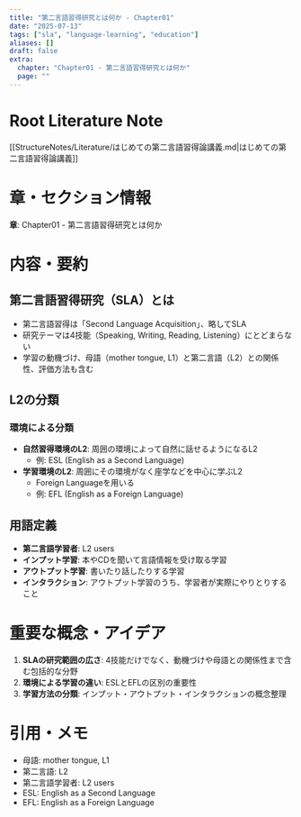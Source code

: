 ```yaml
---
title: "第二言語習得研究とは何か - Chapter01"
date: "2025-07-13"
tags: ["sla", "language-learning", "education"]
aliases: []
draft: false
extra:
  chapter: "Chapter01 - 第二言語習得研究とは何か"
  page: ""
---
```


# Root Literature Note

[[StructureNotes/Literature/はじめての第二言語習得論講義.md|はじめての第二言語習得論講義]]

# 章・セクション情報

**章**: Chapter01 - 第二言語習得研究とは何か

# 内容・要約

## 第二言語習得研究（SLA）とは

- 第二言語習得は「Second Language Acquisition」、略してSLA
- 研究テーマは4技能（Speaking, Writing, Reading, Listening）にとどまらない
- 学習の動機づけ、母語（mother tongue, L1）と第二言語（L2）との関係性、評価方法も含む

## L2の分類

### 環境による分類
- **自然習得環境のL2**: 周囲の環境によって自然に話せるようになるL2
  - 例: ESL (English as a Second Language)
- **学習環境のL2**: 周囲にその環境がなく座学などを中心に学ぶL2
  - Foreign Languageを用いる
  - 例: EFL (English as a Foreign Language)

## 用語定義

- **第二言語学習者**: L2 users
- **インプット学習**: 本やCDを聞いて言語情報を受け取る学習
- **アウトプット学習**: 書いたり話したりする学習
- **インタラクション**: アウトプット学習のうち、学習者が実際にやりとりすること

# 重要な概念・アイデア

1. **SLAの研究範囲の広さ**: 4技能だけでなく、動機づけや母語との関係性まで含む包括的な分野
2. **環境による学習の違い**: ESLとEFLの区別の重要性
3. **学習方法の分類**: インプット・アウトプット・インタラクションの概念整理

# 引用・メモ

- 母語: mother tongue, L1
- 第二言語: L2
- 第二言語学習者: L2 users
- ESL: English as a Second Language
- EFL: English as a Foreign Language
